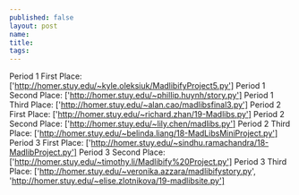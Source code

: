 ```yaml
---
published: false
layout: post
name: 
title:
tags: 
---
```


Period 1 First Place:  ['http://homer.stuy.edu/~kyle.oleksiuk/MadlibifyProject5.py']
Period 1 Second Place:  ['http://homer.stuy.edu/~phillip.huynh/story.py']
Period 1 Third Place:  ['http://homer.stuy.edu/~alan.cao/madlibsfinal3.py']
Period 2 First Place:  ['http://homer.stuy.edu/~richard.zhan/19-Madlibs.py']
Period 2 Second Place:  ['http://homer.stuy.edu/~lily.chen/madlibs.py']
Period 2 Third Place:  ['http://homer.stuy.edu/~belinda.liang/18-MadLibsMiniProject.py']
Period 3 First Place:  ['http://homer.stuy.edu/~sindhu.ramachandra/18-MadlibProject.py']
Period 3 Second Place:  ['http://homer.stuy.edu/~timothy.li/Madlibify%20Project.py']
Period 3 Third Place:  ['http://homer.stuy.edu/~veronika.azzara/madlibifystory.py', 'http://homer.stuy.edu/~elise.zlotnikova/19-madlibsite.py']
